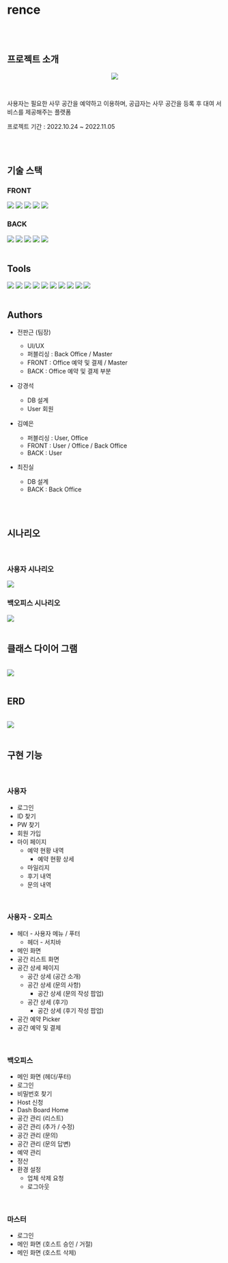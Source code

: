 # rence
<br>
<br>

## 프로젝트 소개

<p align="center">
  <img src="https://user-images.githubusercontent.com/22641134/201035926-1dbf8ec6-0a86-4ef2-ba71-f3d94efa5e68.svg">
</p>

<br>

<p>사용자는 필요한 사무 공간을 예약하고 이용하며, 공급자는 사무 공간을 등록 후 대여 서비스를 제공해주는 플랫폼</p>
<p>프로젝트 기간 : 2022.10.24 ~ 2022.11.05</p>
<br>
<br>

## 기술 스택


### FRONT

<span>
<img src="https://img.shields.io/badge/HTML-E34F26?style=for-the-badge&logo=HTML5&logoColor=white">
</span>
<span>
<img src="https://img.shields.io/badge/CSS3-1572B6?style=for-the-badge&logo=CSS3&logoColor=white">
</span>
<span>
<img src="https://img.shields.io/badge/JavaScript-F7DF1E?style=for-the-badge&logo=JavaScript&logoColor=black">
</span>
<span>
<img src="https://img.shields.io/badge/JQuery-0769AD?style=for-the-badge&logo=JQuery&logoColor=white">
</span>
<span>
<img src="https://img.shields.io/badge/JSP-E4E4E4?style=for-the-badge&logo=JSP&logoColor=white">
</span>

<br>

### BACK

<span>
  <img src="https://img.shields.io/badge/Java-007396?style=for-the-badge&logo=OpenJDK&logoColor=white"/>
<span>
  <img src="https://img.shields.io/badge/Oracle-F80000?style=for-the-badge&logo=Oracle&logoColor=white">
</span>
<span>
  <img src="https://img.shields.io/badge/Oracle_Cloud-F80000?style=for-the-badge&logo=OpenJDK&logoColor=white">
</span>
<span>
  <img src="https://img.shields.io/badge/Spring-6DB33F?style=for-the-badge&logo=Spring&logoColor=white">
</span>
<span>
  <img src="https://img.shields.io/badge/Maven-C71A36?style=for-the-badge&logo=ApacheMaven&logoColor=white">
</span>

<br>
<br>

## Tools

<span>
<img src="https://img.shields.io/badge/VisualStudioCode-5C2D91?style=for-the-badge&logo=VisualStudioCode&logoColor=white">
</span>
<span>
<img src="https://img.shields.io/badge/STS3-6DB33F?style=for-the-badge&logo=Spring&logoColor=white">
</span>
<span>
<img src="https://img.shields.io/badge/Notion-000000?style=for-the-badge&logo=Notion&logoColor=white">
</span>
<span>
<img src="https://img.shields.io/badge/GitHub-181717?style=for-the-badge&logo=GitHub&logoColor=white">
</span>
<span>
<img src="https://img.shields.io/badge/GitKraken-179287?style=for-the-badge&logo=GitKraken&logoColor=white">
</span>
<span>
<img src="https://img.shields.io/badge/Trello-0052CC?style=for-the-badge&logo=Trello&logoColor=white">
</span>
<span>
<img src="https://img.shields.io/badge/Miro-050038?style=for-the-badge&logo=Miro&logoColor=white">
</span>
<span>
<img src="https://img.shields.io/badge/Figma-F24E1E?style=for-the-badge&logo=Figma&logoColor=white">
</span>
<span>
<img src="https://img.shields.io/badge/GoogleDrive-4285F4?style=for-the-badge&logo=GoogleDrive&logoColor=white">
</span>
<span>
<img src="https://img.shields.io/badge/ApacheTomcat-F8DC75?style=for-the-badge&logo=ApacheTomcat&logoColor=black">
</span>


<br>
<br>


## Authors

- 전판근 (팀장)
  - UI/UX
  - 퍼블리싱 : Back Office / Master
  - FRONT : Office 예약 및 결제 / Master
  - BACK : Office 예약 및 결제 부분

- 강경석
  - DB 설계
  - User 회원

- 김예은
  - 퍼블리싱 : User, Office
  - FRONT : User / Office / Back Office 
  - BACK : User 

- 최진실
  - DB 설계
  - BACK : Back Office


<br>
<br>

## 시나리오
<br>

### 사용자 시나리오

<img src="https://user-images.githubusercontent.com/22641134/201041340-f9bfab56-cccf-429c-8e11-facf3e2ed757.png">


<br>

### 백오피스 시나리오

<img src="https://user-images.githubusercontent.com/22641134/201041538-87c5510a-8362-4cd8-8b6c-b37e5b90c113.png">

<br>
<br>

## 클래스 다이어 그램

<br>

<img src="https://user-images.githubusercontent.com/22641134/201042210-db9d0cc8-99b9-40cc-b0d1-289387291db4.png">


<br>
<br>

## ERD

<br>

<img src="https://user-images.githubusercontent.com/22641134/201041746-084a2d5d-a558-4430-8c31-bb25d6dcfa36.png">





<br>
<br>

## 구현 기능

<br>

### 사용자

- 로그인
- ID 찾기
- PW 찾기
- 회원 가입
- 마이 페이지
  - 예약 현황 내역
    - 예약 현황 상세
  - 마일리지
  - 후기 내역
  - 문의 내역


<br>

### 사용자 - 오피스

- 헤더 - 사용자 메뉴 / 푸터
  - 헤더 - 서치바
- 메인 화면
- 공간 리스트 화면
- 공간 상세 페이지
  - 공간 상세 (공간 소개)
  - 공간 상세 (문의 사항)
    - 공간 상세 (문의 작성 팝업)
  - 공간 상세 (후기)
    - 공간 상세 (후기 작성 팝업)
- 공간 예약 Picker
- 공간 예약 및 결제

<br>

### 백오피스
- 메인 화면 (헤더/푸터)
- 로그인
- 비밀번호 찾기
- Host 신청
- Dash Board Home
- 공간 관리 (리스트)
- 공간 관리 (추가 / 수정)
- 공간 관리 (문의)
- 공간 관리 (문의 답변)
- 예약 관리
- 정산
- 환경 설정
  - 업체 삭제 요청
  - 로그아웃

<br>

### 마스터
- 로그인
- 메인 화면 (호스트 승인 / 거절)
- 메인 화면 (호스트 삭제)